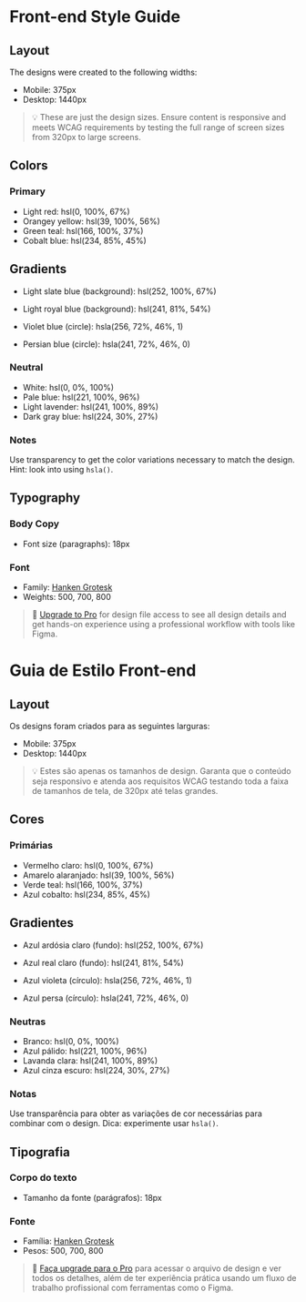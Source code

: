 # Front-end Style Guide

## Layout

The designs were created to the following widths:

- Mobile: 375px
- Desktop: 1440px

> 💡 These are just the design sizes. Ensure content is responsive and meets WCAG requirements by testing the full range of screen sizes from 320px to large screens.

## Colors

### Primary

- Light red: hsl(0, 100%, 67%)
- Orangey yellow: hsl(39, 100%, 56%)
- Green teal: hsl(166, 100%, 37%)
- Cobalt blue: hsl(234, 85%, 45%)

## Gradients

- Light slate blue (background): hsl(252, 100%, 67%)
- Light royal blue (background): hsl(241, 81%, 54%)

- Violet blue (circle): hsla(256, 72%, 46%, 1)
- Persian blue (circle): hsla(241, 72%, 46%, 0)



### Neutral

- White: hsl(0, 0%, 100%)
- Pale blue: hsl(221, 100%, 96%)
- Light lavender: hsl(241, 100%, 89%)
- Dark gray blue: hsl(224, 30%, 27%)

### Notes

Use transparency to get the color variations necessary to match the design. Hint: look into using `hsla()`.

## Typography

### Body Copy

- Font size (paragraphs): 18px

### Font

- Family: [Hanken Grotesk](https://fonts.google.com/specimen/Hanken+Grotesk)
- Weights: 500, 700, 800

> 💎 [Upgrade to Pro](https://www.frontendmentor.io/pro?ref=style-guide) for design file access to see all design details and get hands-on experience using a professional workflow with tools like Figma.

# Guia de Estilo Front-end

## Layout

Os designs foram criados para as seguintes larguras:

- Mobile: 375px
- Desktop: 1440px

> 💡 Estes são apenas os tamanhos de design. Garanta que o conteúdo seja responsivo e atenda aos requisitos WCAG testando toda a faixa de tamanhos de tela, de 320px até telas grandes.

## Cores

### Primárias

- Vermelho claro: hsl(0, 100%, 67%)
- Amarelo alaranjado: hsl(39, 100%, 56%)
- Verde teal: hsl(166, 100%, 37%)
- Azul cobalto: hsl(234, 85%, 45%)

## Gradientes

- Azul ardósia claro (fundo): hsl(252, 100%, 67%)
- Azul real claro (fundo): hsl(241, 81%, 54%)

- Azul violeta (círculo): hsla(256, 72%, 46%, 1)
- Azul persa (círculo): hsla(241, 72%, 46%, 0)

### Neutras

- Branco: hsl(0, 0%, 100%)
- Azul pálido: hsl(221, 100%, 96%)
- Lavanda clara: hsl(241, 100%, 89%)
- Azul cinza escuro: hsl(224, 30%, 27%)

### Notas

Use transparência para obter as variações de cor necessárias para combinar com o design. Dica: experimente usar `hsla()`.

## Tipografia

### Corpo do texto

- Tamanho da fonte (parágrafos): 18px

### Fonte

- Família: [Hanken Grotesk](https://fonts.google.com/specimen/Hanken+Grotesk)
- Pesos: 500, 700, 800

> 💎 [Faça upgrade para o Pro](https://www.frontendmentor.io/pro?ref=style-guide) para acessar o arquivo de design e ver todos os detalhes, além de ter experiência prática usando um fluxo de trabalho profissional com ferramentas como o Figma.